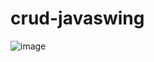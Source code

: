 # crud-javaswing
![image](https://github.com/kalapa01/crud-javaswing/assets/171488613/cec0643b-43e3-4c5f-a1f5-8e052cb4d72d)
